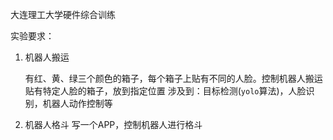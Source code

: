 大连理工大学硬件综合训练



实验要求：

1. 机器人搬运

   有红、黄、绿三个颜色的箱子，每个箱子上贴有不同的人脸。控制机器人搬运贴有特定人脸的箱子，放到指定位置
   涉及到：目标检测(`yolo`算法)，人脸识别，机器人动作控制等

2. 机器人格斗
   写一个APP，控制机器人进行格斗

